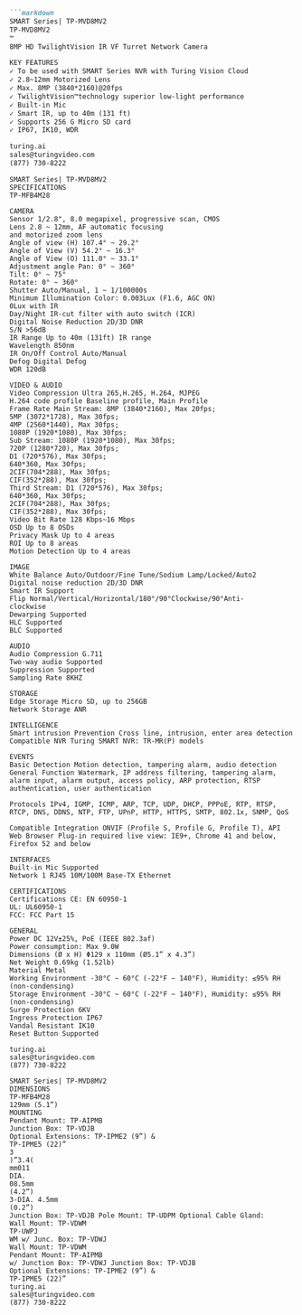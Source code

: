 ```markdown
```markdown
SMART Series| TP-MVD8MV2  
TP-MVD8MV2  
™    
8MP HD TwilightVision IR VF Turret Network Camera  

KEY FEATURES  
✓ To be used with SMART Series NVR with Turing Vision Cloud  
✓ 2.8~12mm Motorized Lens  
✓ Max. 8MP (3840*2160)@20fps  
✓ TwilightVision™technology superior low-light performance  
✓ Built-in Mic  
✓ Smart IR, up to 40m (131 ft)  
✓ Supports 256 G Micro SD card  
✓ IP67, IK10, WDR  

turing.ai  
sales@turingvideo.com  
(877) 730-8222  
```
```
SMART Series| TP-MVD8MV2  
SPECIFICATIONS  
TP-MFB4M28  

CAMERA  
Sensor 1/2.8", 8.0 megapixel, progressive scan, CMOS  
Lens 2.8 ~ 12mm, AF automatic focusing  
and motorized zoom lens  
Angle of view (H) 107.4° ~ 29.2°  
Angle of View (V) 54.2° ~ 16.3°  
Angle of View (O) 111.0° ~ 33.1°  
Adjustment angle Pan: 0° ~ 360°  
Tilt: 0° ~ 75°  
Rotate: 0° ~ 360°  
Shutter Auto/Manual, 1 ~ 1/100000s  
Minimum Illumination Color: 0.003Lux (F1.6, AGC ON)  
0Lux with IR  
Day/Night IR-cut filter with auto switch (ICR)  
Digital Noise Reduction 2D/3D DNR  
S/N >56dB  
IR Range Up to 40m (131ft) IR range  
Wavelength 850nm  
IR On/Off Control Auto/Manual  
Defog Digital Defog  
WDR 120dB  

VIDEO & AUDIO  
Video Compression Ultra 265,H.265, H.264, MJPEG  
H.264 code profile Baseline profile, Main Profile  
Frame Rate Main Stream: 8MP (3840*2160), Max 20fps;  
5MP (3072*1728), Max 30fps;  
4MP (2560*1440), Max 30fps;  
1080P (1920*1080), Max 30fps;  
Sub Stream: 1080P (1920*1080), Max 30fps;  
720P (1280*720), Max 30fps;  
D1 (720*576), Max 30fps;  
640*360, Max 30fps;  
2CIF(704*288), Max 30fps;  
CIF(352*288), Max 30fps;  
Third Stream: D1 (720*576), Max 30fps;  
640*360, Max 30fps;  
2CIF(704*288), Max 30fps;  
CIF(352*288), Max 30fps;  
Video Bit Rate 128 Kbps~16 Mbps  
OSD Up to 8 OSDs  
Privacy Mask Up to 4 areas  
ROI Up to 8 areas  
Motion Detection Up to 4 areas  

IMAGE  
White Balance Auto/Outdoor/Fine Tune/Sodium Lamp/Locked/Auto2  
Digital noise reduction 2D/3D DNR  
Smart IR Support  
Flip Normal/Vertical/Horizontal/180°/90°Clockwise/90°Anti-  
clockwise  
Dewarping Supported  
HLC Supported  
BLC Supported  

AUDIO  
Audio Compression G.711  
Two-way audio Supported  
Suppression Supported  
Sampling Rate 8KHZ  

STORAGE  
Edge Storage Micro SD, up to 256GB  
Network Storage ANR  

INTELLIGENCE  
Smart intrusion Prevention Cross line, intrusion, enter area detection  
Compatible NVR Turing SMART NVR: TR-MR(P) models  

EVENTS  
Basic Detection Motion detection, tampering alarm, audio detection  
General Function Watermark, IP address filtering, tampering alarm, alarm input, alarm output, access policy, ARP protection, RTSP authentication, user authentication  

Protocols IPv4, IGMP, ICMP, ARP, TCP, UDP, DHCP, PPPoE, RTP, RTSP, RTCP, DNS, DDNS, NTP, FTP, UPnP, HTTP, HTTPS, SMTP, 802.1x, SNMP, QoS  

Compatible Integration ONVIF (Profile S, Profile G, Profile T), API  
Web Browser Plug-in required live view: IE9+, Chrome 41 and below, Firefox 52 and below  

INTERFACES  
Built-in Mic Supported  
Network 1 RJ45 10M/100M Base-TX Ethernet  

CERTIFICATIONS  
Certifications CE: EN 60950-1  
UL: UL60950-1  
FCC: FCC Part 15  

GENERAL  
Power DC 12V±25%, PoE (IEEE 802.3af)  
Power consumption: Max 9.0W  
Dimensions (Ø x H) Φ129 x 110mm (Ø5.1” x 4.3”)  
Net Weight 0.69kg (1.52lb)  
Material Metal  
Working Environment -30°C ~ 60°C (-22°F ~ 140°F), Humidity: ≤95% RH (non-condensing)  
Storage Environment -30°C ~ 60°C (-22°F ~ 140°F), Humidity: ≤95% RH (non-condensing)  
Surge Protection 6KV  
Ingress Protection IP67  
Vandal Resistant IK10  
Reset Button Supported  

turing.ai  
sales@turingvideo.com  
(877) 730-8222  
```  
```
SMART Series| TP-MVD8MV2
DIMENSIONS
TP-MFB4M28
129mm (5.1”)
MOUNTING
Pendant Mount: TP-AIPMB
Junction Box: TP-VDJB
Optional Extensions: TP-IPME2 (9”) &
TP-IPME5 (22)”
3
)”3.4(
mm011
DIA.
08.5mm
(4.2”)
3-DIA. 4.5mm
(0.2”)
Junction Box: TP-VDJB Pole Mount: TP-UDPM Optional Cable Gland:
Wall Mount: TP-VDWM
TP-UWPJ
WM w/ Junc. Box: TP-VDWJ
Wall Mount: TP-VDWM
Pendant Mount: TP-AIPMB
w/ Junction Box: TP-VDWJ Junction Box: TP-VDJB
Optional Extensions: TP-IPME2 (9”) &
TP-IPME5 (22)”
turing.ai
sales@turingvideo.com
(877) 730-8222
```
```